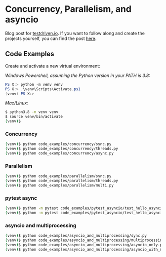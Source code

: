 # Concurrency, Parallelism, and asyncio

Blog post for [testdriven.io](https://testdriven.io/). If you want to follow along and create the projects yourself, you can find the post [here](https://testdriven.io/blog/concurrency-parallelism-asyncio/).


## Code Examples

Create and activate a new virtual environment:

*Windows Powershell, assuming the Python version in your PATH is 3.8:*

```powershell
PS X:> python -m venv venv
PS X:> .\venv\Scripts\Activate.ps1
(venv) PS X:>
```

*Mac/Linux:*

```sh
$ python3.8 -m venv venv
$ source venv/bin/activate
(venv)$
```

### Concurrency

```sh
(venv)$ python code_examples/concurrency/sync.py
(venv)$ python code_examples/concurrency/threads.py
(venv)$ python code_examples/concurrency/async.py
```

### Parallelism

```sh
(venv)$ python code_examples/parallelism/sync.py
(venv)$ python code_examples/parallelism/threads.py
(venv)$ python code_examples/parallelism/multi.py
```

### pytest async

```sh
(venv)$ python -m pytest code_examples/pytest_asyncio/test_hello_asyncio.py
(venv)$ python -m pytest code_examples/pytest_asyncio/test_hello_asyncio2.py
```

### asyncio and multiprocessing

```sh
(venv)$ python code_examples/asyncio_and_multiprocessing/sync.py
(venv)$ python code_examples/asyncio_and_multiprocessing/multiprocessing_only.py
(venv)$ python code_examples/asyncio_and_multiprocessing/asyncio_only.py
(venv)$ python code_examples/asyncio_and_multiprocessing/asyncio_with_multiprocessing.py
```
